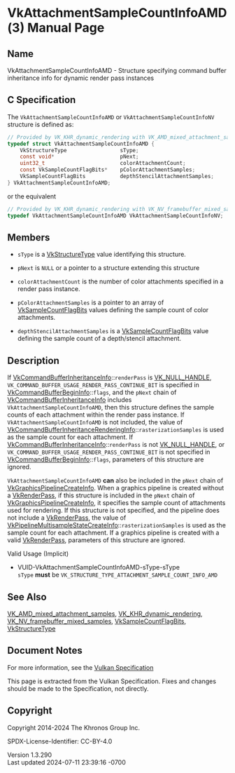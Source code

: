 # VkAttachmentSampleCountInfoAMD(3) Manual Page

## Name

VkAttachmentSampleCountInfoAMD - Structure specifying command buffer
inheritance info for dynamic render pass instances



## <a href="#_c_specification" class="anchor"></a>C Specification

The `VkAttachmentSampleCountInfoAMD` or `VkAttachmentSampleCountInfoNV`
structure is defined as:

``` c
// Provided by VK_KHR_dynamic_rendering with VK_AMD_mixed_attachment_samples
typedef struct VkAttachmentSampleCountInfoAMD {
    VkStructureType                 sType;
    const void*                     pNext;
    uint32_t                        colorAttachmentCount;
    const VkSampleCountFlagBits*    pColorAttachmentSamples;
    VkSampleCountFlagBits           depthStencilAttachmentSamples;
} VkAttachmentSampleCountInfoAMD;
```

or the equivalent

``` c
// Provided by VK_KHR_dynamic_rendering with VK_NV_framebuffer_mixed_samples
typedef VkAttachmentSampleCountInfoAMD VkAttachmentSampleCountInfoNV;
```

## <a href="#_members" class="anchor"></a>Members

- `sType` is a [VkStructureType](https://registry.khronos.org/vulkan/specs/1.3-extensions/man/html/VkStructureType.html) value identifying
  this structure.

- `pNext` is `NULL` or a pointer to a structure extending this structure

- `colorAttachmentCount` is the number of color attachments specified in
  a render pass instance.

- `pColorAttachmentSamples` is a pointer to an array of
  [VkSampleCountFlagBits](https://registry.khronos.org/vulkan/specs/1.3-extensions/man/html/VkSampleCountFlagBits.html) values defining
  the sample count of color attachments.

- `depthStencilAttachmentSamples` is a
  [VkSampleCountFlagBits](https://registry.khronos.org/vulkan/specs/1.3-extensions/man/html/VkSampleCountFlagBits.html) value defining the
  sample count of a depth/stencil attachment.

## <a href="#_description" class="anchor"></a>Description

If
[VkCommandBufferInheritanceInfo](https://registry.khronos.org/vulkan/specs/1.3-extensions/man/html/VkCommandBufferInheritanceInfo.html)::`renderPass`
is [VK_NULL_HANDLE](https://registry.khronos.org/vulkan/specs/1.3-extensions/man/html/VK_NULL_HANDLE.html),
`VK_COMMAND_BUFFER_USAGE_RENDER_PASS_CONTINUE_BIT` is specified in
[VkCommandBufferBeginInfo](https://registry.khronos.org/vulkan/specs/1.3-extensions/man/html/VkCommandBufferBeginInfo.html)::`flags`, and
the `pNext` chain of
[VkCommandBufferInheritanceInfo](https://registry.khronos.org/vulkan/specs/1.3-extensions/man/html/VkCommandBufferInheritanceInfo.html)
includes `VkAttachmentSampleCountInfoAMD`, then this structure defines
the sample counts of each attachment within the render pass instance. If
`VkAttachmentSampleCountInfoAMD` is not included, the value of
[VkCommandBufferInheritanceRenderingInfo](https://registry.khronos.org/vulkan/specs/1.3-extensions/man/html/VkCommandBufferInheritanceRenderingInfo.html)::`rasterizationSamples`
is used as the sample count for each attachment. If
[VkCommandBufferInheritanceInfo](https://registry.khronos.org/vulkan/specs/1.3-extensions/man/html/VkCommandBufferInheritanceInfo.html)::`renderPass`
is not [VK_NULL_HANDLE](https://registry.khronos.org/vulkan/specs/1.3-extensions/man/html/VK_NULL_HANDLE.html), or
`VK_COMMAND_BUFFER_USAGE_RENDER_PASS_CONTINUE_BIT` is not specified in
[VkCommandBufferBeginInfo](https://registry.khronos.org/vulkan/specs/1.3-extensions/man/html/VkCommandBufferBeginInfo.html)::`flags`,
parameters of this structure are ignored.

`VkAttachmentSampleCountInfoAMD` **can** also be included in the `pNext`
chain of
[VkGraphicsPipelineCreateInfo](https://registry.khronos.org/vulkan/specs/1.3-extensions/man/html/VkGraphicsPipelineCreateInfo.html). When
a graphics pipeline is created without a
[VkRenderPass](https://registry.khronos.org/vulkan/specs/1.3-extensions/man/html/VkRenderPass.html), if this structure is included in the
`pNext` chain of
[VkGraphicsPipelineCreateInfo](https://registry.khronos.org/vulkan/specs/1.3-extensions/man/html/VkGraphicsPipelineCreateInfo.html), it
specifies the sample count of attachments used for rendering. If this
structure is not specified, and the pipeline does not include a
[VkRenderPass](https://registry.khronos.org/vulkan/specs/1.3-extensions/man/html/VkRenderPass.html), the value of
[VkPipelineMultisampleStateCreateInfo](https://registry.khronos.org/vulkan/specs/1.3-extensions/man/html/VkPipelineMultisampleStateCreateInfo.html)::`rasterizationSamples`
is used as the sample count for each attachment. If a graphics pipeline
is created with a valid [VkRenderPass](https://registry.khronos.org/vulkan/specs/1.3-extensions/man/html/VkRenderPass.html), parameters of
this structure are ignored.

Valid Usage (Implicit)

- <a href="#VUID-VkAttachmentSampleCountInfoAMD-sType-sType"
  id="VUID-VkAttachmentSampleCountInfoAMD-sType-sType"></a>
  VUID-VkAttachmentSampleCountInfoAMD-sType-sType  
  `sType` **must** be
  `VK_STRUCTURE_TYPE_ATTACHMENT_SAMPLE_COUNT_INFO_AMD`

## <a href="#_see_also" class="anchor"></a>See Also

[VK_AMD_mixed_attachment_samples](https://registry.khronos.org/vulkan/specs/1.3-extensions/man/html/VK_AMD_mixed_attachment_samples.html),
[VK_KHR_dynamic_rendering](https://registry.khronos.org/vulkan/specs/1.3-extensions/man/html/VK_KHR_dynamic_rendering.html),
[VK_NV_framebuffer_mixed_samples](https://registry.khronos.org/vulkan/specs/1.3-extensions/man/html/VK_NV_framebuffer_mixed_samples.html),
[VkSampleCountFlagBits](https://registry.khronos.org/vulkan/specs/1.3-extensions/man/html/VkSampleCountFlagBits.html),
[VkStructureType](https://registry.khronos.org/vulkan/specs/1.3-extensions/man/html/VkStructureType.html)

## <a href="#_document_notes" class="anchor"></a>Document Notes

For more information, see the <a
href="https://registry.khronos.org/vulkan/specs/1.3-extensions/html/vkspec.html#VkAttachmentSampleCountInfoAMD"
target="_blank" rel="noopener">Vulkan Specification</a>

This page is extracted from the Vulkan Specification. Fixes and changes
should be made to the Specification, not directly.

## <a href="#_copyright" class="anchor"></a>Copyright

Copyright 2014-2024 The Khronos Group Inc.

SPDX-License-Identifier: CC-BY-4.0

Version 1.3.290  
Last updated 2024-07-11 23:39:16 -0700
